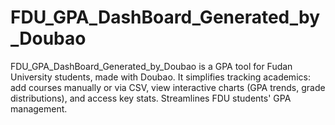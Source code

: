 # FDU_GPA_DashBoard_Generated_by_Doubao
FDU_GPA_DashBoard_Generated_by_Doubao is a GPA tool for Fudan University students, made with Doubao. It simplifies tracking academics: add courses manually or via CSV, view interactive charts (GPA trends, grade distributions), and access key stats. Streamlines FDU students' GPA management.
